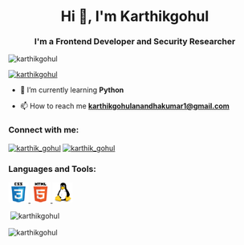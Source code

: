 <h1 align="center">Hi 👋, I'm Karthikgohul</h1>
<h3 align="center">I'm a Frontend Developer and Security Researcher</h3>

<p align="left"> <img src="https://komarev.com/ghpvc/?username=karthikgohul&label=Profile%20views&color=0e75b6&style=flat" alt="karthikgohul" /> </p>

<p align="left"> <a href="https://github.com/ryo-ma/github-profile-trophy"><img src="https://github-profile-trophy.vercel.app/?username=karthikgohul" alt="karthikgohul" /></a> </p>

- 🌱 I’m currently learning **Python**

- 📫 How to reach me **karthikgohulanandhakumar1@gmail.com**

<h3 align="left">Connect with me:</h3>
<p align="left">
<a href="https://twitter.com/karthik_gohul" target="blank"><img align="center" src="https://raw.githubusercontent.com/rahuldkjain/github-profile-readme-generator/master/src/images/icons/Social/twitter.svg" alt="karthik_gohul" height="30" width="40" /></a>
<a href="https://www.instagram.com/karthik_gohul/" target="blank"><img align="center" src="https://raw.githubusercontent.com/rahuldkjain/github-profile-readme-generator/master/src/images/icons/Social/instagram.svg" alt="karthik_gohul" height="30" width="40" /></a>
</p>

<h3 align="left">Languages and Tools:</h3>
<p align="left"> <a href="https://www.w3schools.com/css/" target="_blank" rel="noreferrer"> <img src="https://raw.githubusercontent.com/devicons/devicon/master/icons/css3/css3-original-wordmark.svg" alt="css3" width="40" height="40"/> </a> <a href="https://www.w3.org/html/" target="_blank" rel="noreferrer"> <img src="https://raw.githubusercontent.com/devicons/devicon/master/icons/html5/html5-original-wordmark.svg" alt="html5" width="40" height="40"/> </a> <a href="https://www.linux.org/" target="_blank" rel="noreferrer"> <img src="https://raw.githubusercontent.com/devicons/devicon/master/icons/linux/linux-original.svg" alt="linux" width="40" height="40"/> </a> </p>

<p>&nbsp;<img align="center" src="https://github-readme-stats.vercel.app/api?username=karthikgohul&show_icons=true&locale=en" alt="karthikgohul" /></p>

<p><img align="center" src="https://github-readme-streak-stats.herokuapp.com/?user=karthikgohul&" alt="karthikgohul" /></p>
